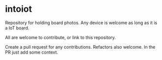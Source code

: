 # intoiot

Repository for holding board photos. Any device is welcome as long as it is a IoT board.

All are welcome to contribute, or link to this repository.

Create a pull request for any contributions. Refactors also welcome. In the PR just add some context.
